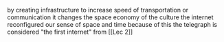 by creating infrastructure to increase speed of transportation or communication it changes the space economy of the culture
the internet reconfigured our sense of space and time
because of this the telegraph is considered "the first internet"
from [[Lec 2]] 